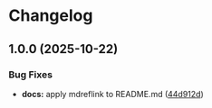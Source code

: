 # Changelog

## 1.0.0 (2025-10-22)


### Bug Fixes

* **docs:** apply mdreflink to README.md ([44d912d](https://github.com/matttproud/gofencefmt/commit/44d912d1a15855c5799ae895b3a40ad4733f7c1a))
